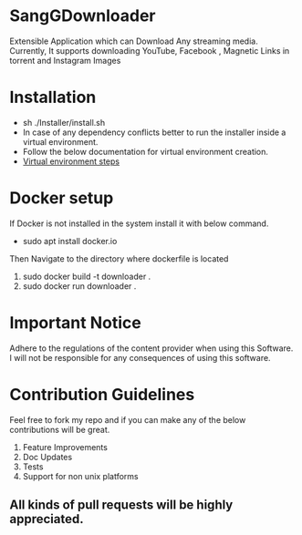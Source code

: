 # SangGDownloader
Extensible Application which can Download Any streaming media. 
Currently, It supports downloading YouTube, Facebook , Magnetic Links in torrent and Instagram Images

# Installation 
- sh ./Installer/install.sh
- In case of any dependency conflicts better to run the installer inside a virtual environment.
- Follow the below documentation for virtual environment creation.
- [Virtual environment steps](https://docs.python.org/3/library/venv.html)

# Docker setup
If Docker is not installed in the system install it with below command.
- sudo apt  install docker.io

Then Navigate to the directory where dockerfile is located
1. sudo docker build -t downloader .
2. sudo docker run downloader
.
# Important Notice
Adhere to the regulations of the content provider when using this Software. 
I will not be responsible for any consequences of using this software.

# Contribution Guidelines
Feel free to fork my repo and if you can make any of the below contributions will be great.
1. Feature Improvements
2. Doc Updates
3. Tests
4. Support for non unix platforms

## All kinds of pull requests will be highly appreciated.
